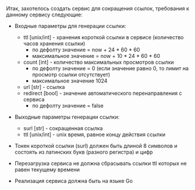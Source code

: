 Итак, захотелось создать сервис для сокращения ссылок, требования к данному сервису следующие:

* Входные параметры для генерации ссылки:
    + ttl [unix/int] - хранения короткой ссылки в сервисе (количество часов хранения ссылки)
        - по дефолту значение = now + 24 * 60 * 60
        - максимальное значение = now + 10 * 24 * 60 * 60
    + count [int] - количество максимальных просмотров ссылки
        - по дефолту значение = 0 (если значение равно 0, то лимит на просмотр ссылки отсутствует)
        - максимальное значение 1024
    + url [str] - ссылка
    + redirect [bool] - значение автоматического перенаправления с сервиса
        - по дефолту значение = false

* Выходные параметры генерации ссылки:
    + surl [str] - сокращенная ссылка
    + ttl [unix/int] - unix время, равное концу действия ссылки

* Токен короткой ссылки (surl) должен быть длиной 8 символов и состоять из латинских букв (разного регистра) и цифр
* Перезагрузка сервиса не должна сбрасывать ссылки ttl которых не равен текущему времени
* Реализация сервиса должна быть на языке Go